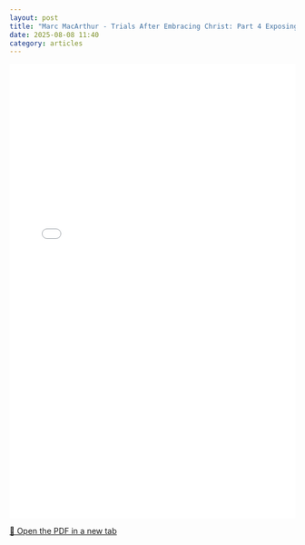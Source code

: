 ```yaml
---
layout: post
title: "Marc MacArthur - Trials After Embracing Christ: Part 4 Exposing the Devil's Lies"
date: 2025-08-08 11:40
category: articles
---
```


<iframe 
    src="{{ '/assets/articles/Marc-MacArthur/Marc-MacArthur-Trials-After-Embracing-Christ-Part-4-Exposing-the-Devils-Lies.pdf' | relative_url }}" 
    width="100%" 
    height="800px" 
    style="border: none;">
</iframe>

<p>
    <a href="{{ '/assets/articles/Marc-MacArthur/Marc-MacArthur-Trials-After-Embracing-Christ-Part-4-Exposing-the-Devils-Lies.pdf' | relative_url }}" target="_blank">
        📄 Open the PDF in a new tab
    </a>
</p>
